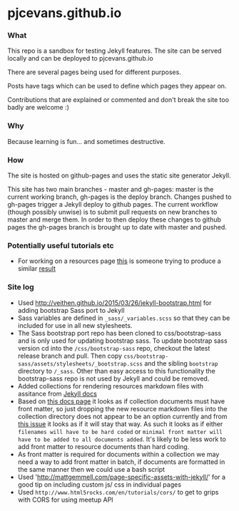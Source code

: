 # pjcevans.github.io
### What
This repo is a sandbox for testing Jekyll features. The site can be served locally and can be deployed to pjcevans.github.io

There are several pages being used for different purposes.

Posts have tags which can be used to define which pages they appear on.

Contributions that are explained or commented and don't break the site too badly are welcome :)

### Why
Because learning is fun... and sometimes destructive.

### How
The site is hosted on github-pages and uses the static site generator Jekyll.

This site has two main branches - master and gh-pages: master is the current working branch, gh-pages is the deploy branch. Changes pushed to gh-pages trigger a Jekyll deploy to github pages. The current workflow (though possibly unwise) is to submit pull requests on new branches to master and merge them. In order to then deploy these changes to github pages the gh-pages branch is brought up to date with master and pushed.


### Potentially useful tutorials etc

* For working on a resources page [this](http://stackoverflow.com/questions/17118551/generating-a-list-of-pages-not-posts-in-a-given-category) is someone trying to produce a similar [result](http://mrenaud.ca/resources/)

### Site log

* Used http://veithen.github.io/2015/03/26/jekyll-bootstrap.html for adding bootstrap Sass port to Jekyll
* Sass variables are defined in `_sass/_variables.scss` so that they can be included for use in all new stylesheets.
* The Sass bootstrap port repo has been cloned to css/bootstrap-sass and is only used for updating bootstrap sass. To update bootstrap sass version cd into the `/css/bootstrap-sass` repo, checkout the latest release branch and pull. Then copy `css/bootstrap-sass/assets/stylesheets/_bootstrap.scss` and the sibling `bootstrap` directory to `/_sass`. Other than easy access to this functionality the bootstrap-sass repo is not used by Jekyll and could be removed.
* Added collections for rendering resources markdown files with assitance from [Jekyll docs](http://jekyll.tips/jekyll-casts/introduction-to-collections/)
* Based on [this docs page](https://jekyllrb.com/docs/collections/#step-2-add-your-content) it looks as if collection documents must have front matter, so just dropping the new resource markdown files into the collection directory does not appear to be an option currently and from [this issue](https://github.com/jekyll/jekyll-help/issues/223) it looks as if it will stay that way. As such it looks as if either `filenames will have to be hard coded` or `minimal front matter will have to be added to all documents added`. It's likely to be less work to add front matter to resource documents than hard coding.
* As front matter is required for documents within a collection we may need a way to add front matter in batch, if documents are formatted in the same manner then we could use a bash script
* Used 'http://mattgemmell.com/page-specific-assets-with-jekyll/' for a good tip on including custom js/ css in individual pages
* Used `http://www.html5rocks.com/en/tutorials/cors/` to get to grips with CORS for using meetup API
